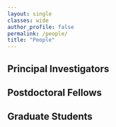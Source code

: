```yaml
---
layout: single
classes: wide
author_profile: false
permalink: /people/
title: "People"
---
```


## Principal Investigators

## Postdoctoral Fellows

## Graduate Students
